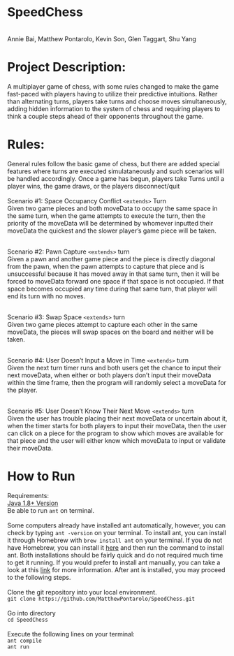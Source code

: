 # SpeedChess
<br>
Annie Bai, Matthew Pontarolo, Kevin Son, Glen Taggart, Shu Yang
<br>

# Project Description: <br>
A multiplayer game of chess, with some rules changed to make the game fast-paced with players having to utilize their predictive intuitions. Rather than alternating turns, players take turns and choose moves simultaneously, adding hidden information to the system of chess and requiring players to think a couple steps ahead of their opponents throughout the game.
<br>

# Rules: <br>
General rules follow the basic game of chess, but there are added special features where turns are executed simulataneously and such scenarios will be handled accordingly. Once a game has begun, players take Turns until a player wins, the game draws, or the players disconnect/quit
<br>
<br> Scenario #1: Space Occupancy Conflict ```<extends>``` Turn <br>
Given two game pieces and both moveData to occupy the same space in the same turn, when the game attempts to execute the turn, then the priority of the moveData will be determined by whomever inputted their moveData the quickest and the slower player’s game piece will be taken. <br>

<br> Scenario #2: Pawn Capture ```<extends>``` turn <br>
Given a pawn and another game piece and the piece is directly diagonal from the pawn, when the pawn attempts to capture that piece and is unsuccessful because it has moved away in that same turn, then it will be forced to moveData forward one space if that space is not occupied. If that space becomes occupied any time during that same turn, that player will end its turn with no moves. <br>

<br> Scenario #3: Swap Space ```<extends>``` turn <br>
Given two game pieces attempt to capture each other in the same moveData, the pieces will swap spaces on the board and neither will be taken. <br>

<br> Scenario #4: User Doesn’t Input a Move in Time ```<extends>``` turn <br>
Given the next turn timer runs and both users get the chance to input their next moveData, when either or both players don’t input their moveData within the time frame, then the program will randomly select a moveData for the player. <br>

<br> Scenario #5: User Doesn’t Know Their Next Move ```<extends>``` turn <br>
Given the user has trouble placing their next moveData or uncertain about it, when the timer starts for both players to input their moveData, then the user can click on a piece for the program to show which moves are available for that piece and the user will either know which moveData to input or validate their moveData. <br>


# How to Run <br>
Requirements: <br>
[Java 1.8+ Version](http://www.oracle.com/technetwork/java/javase/downloads/jdk10-downloads-4416644.html) <br>
Be able to run ```ant``` on terminal. <br>
<br>Some computers already have installed ant automatically, however, you can check by typing ```ant -version``` on your terminal. To install ant, you can install it through Homebrew with ```brew install ant``` on your terminal. If you do not have Homebrew, you can install it [here](https://brew.sh/) and then run the command to install ant. Both installations should be fairly quick and do not required much time to get it running. If you would prefer to install ant manually, you can take a look at this [link](http://ant.apache.org/manual/install.html) for more information. After ant is installed, you may proceed to the following steps. <br>
<br>Clone the git repository into your local environment. <br> 
```git clone https://github.com/MatthewPontarolo/SpeedChess.git```<br>
<br>Go into directory <br>
```cd SpeedChess``` <br>
<br>Execute the following lines on your terminal: <br> 
```ant compile``` <br>
```ant run``` <br>

